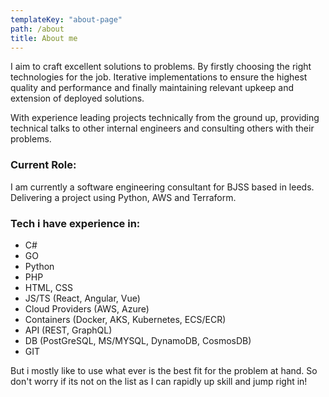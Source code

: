 ```yaml
---
templateKey: "about-page"
path: /about
title: About me
---
```


I aim to craft excellent solutions to problems. By firstly choosing the right technologies for the job. Iterative implementations to ensure the highest quality and performance and finally maintaining relevant upkeep and extension of deployed solutions.

With experience leading projects technically from the ground up, providing technical talks to other internal engineers and consulting others with their problems.

### Current Role:

I am currently a software engineering consultant for BJSS based in leeds. Delivering a project using Python, AWS and Terraform.

### Tech i have experience in:

- C#
- GO
- Python
- PHP
- HTML, CSS
- JS/TS (React, Angular, Vue)
- Cloud Providers (AWS, Azure)
- Containers (Docker, AKS, Kubernetes, ECS/ECR)
- API (REST, GraphQL)
- DB (PostGreSQL, MS/MYSQL, DynamoDB, CosmosDB)
- GIT

But i mostly like to use what ever is the best fit for the problem at hand. So don't worry if its not on the list as I can rapidly up skill and jump right in!
